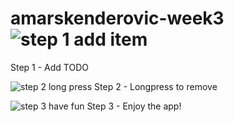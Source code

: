 # amarskenderovic-week3![step 1 add item](https://cloud.githubusercontent.com/assets/18394877/15276387/08b679ec-1ae7-11e6-8bb7-a70c94839d41.jpg)
Step 1 - Add TODO

![step 2 long press](https://cloud.githubusercontent.com/assets/18394877/15276389/0c2f42ac-1ae7-11e6-8c6b-2549d5017658.jpg)
Step 2 - Longpress to remove

![step 3 have fun](https://cloud.githubusercontent.com/assets/18394877/15276390/0e7a9ff2-1ae7-11e6-8df0-dccf86fe6903.jpg)
Step 3 - Enjoy the app!
